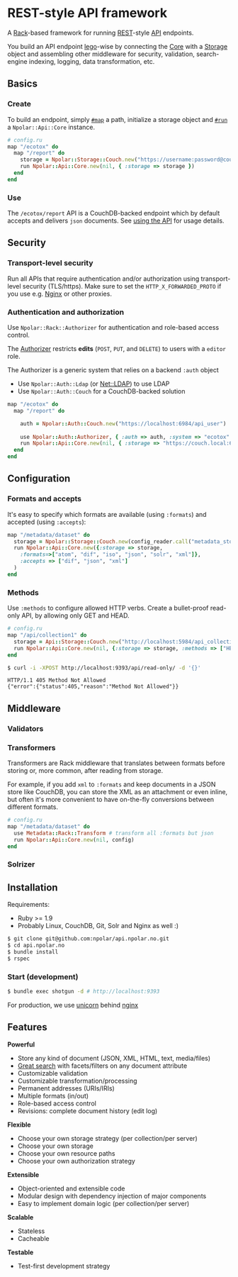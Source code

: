 # REST-style API framework

A [Rack](https://github.com/rack/rack)-based framework for running [REST](http://en.wikipedia.org/wiki/Representational_state_transfer)-style [API](http://en.wikipedia.org/wiki/Application_programming_interface) endpoints.

You build an API endpoint [lego](http://lego.dk)-wise by connecting the [Core](https://github.com/npolar/api.npolar.no/wiki/Core) with a [Storage](https://github.com/npolar/api.npolar.no/wiki/Storage) object and assembling
other middleware for security, validation, search-engine indexing, logging, data transformation, etc.

## Basics
### Create
To build an endpoint, simply [`#map`](https://github.com/rack/rack/blob/master/lib/rack/builder.rb) a path,
initialize a storage object and [`#run`](http://m.onkey.org/ruby-on-rack-2-the-builder) a `Npolar::Api::Core` instance.

``` ruby
# config.ru
map "/ecotox" do
  map "/report" do
    storage = Npolar::Storage::Couch.new("https://username:password@couch.local:6984/ecotox_report")
    run Npolar::Api::Core.new(nil, { :storage => storage }) 
  end
end
```
### Use
The `/ecotox/report` API is a CouchDB-backed endpoint which by default accepts and delivers `json` documents.
See [using the API](https://github.com/npolar/api.npolar.no/wiki/Using-the-API) for usage details.

## Security

### Transport-level security
Run all APIs that require authentication and/or authorization using transport-level security (TLS/https). 
Make sure to set the `HTTP_X_FORWARDED_PROTO` if you use e.g. [Nginx](http://wiki.nginx.org/HttpSslModule) or other proxies.

### Authentication and authorization
Use `Npolar::Rack::Authorizer` for authentication and role-based access control. 

The [Authorizer](https://github.com/npolar/api.npolar.no/wiki/Authorizer) restricts **edits** (`POST`, `PUT`, and `DELETE`) to users with a `editor` role.

The Authorizer is a generic system that relies on a backend `:auth` object
* Use `Npolar::Auth::Ldap` (or [Net::LDAP](http://net-ldap.rubyforge.org/Net/LDAP.html)) to use LDAP
* Use `Npolar::Auth::Couch` for a CouchDB-backed solution

``` ruby
map "/ecotox" do
  map "/report" do

    auth = Npolar::Auth::Couch.new("https://localhost:6984/api_user")
    
    use Npolar::Auth::Authorizer, { :auth => auth, :system => "ecotox" }
    run Npolar::Api::Core.new(nil, { :storage => "https://couch.local:6984/ecotox_report" }) 
  end
end

```
## Configuration

### Formats and accepts
It's easy to specify which formats are available (using `:formats`) and accepted (using `:accepts`):
``` ruby
map "/metadata/dataset" do
  storage = Npolar::Storage::Couch.new(config_reader.call("metadata_storage.json"))
  run Npolar::Api::Core.new({:storage => storage,
    :formats=>["atom", "dif", "iso", "json", "solr", "xml"]},
    :accepts => ["dif", "json", "xml"]
  )
end

```

### Methods

Use `:methods` to configure allowed HTTP verbs. Create a bullet-proof read-only API, by allowing only GET and HEAD. 
``` ruby
# config.ru
map "/api/collection1" do
  storage = Api::Storage::Couch.new("http://localhost:5984/api_collection1")
  run Npolar::Api::Core.new(nil, {:storage => storage, :methods => ["HEAD", "GET"]) 
end
```

``` sh
$ curl -i -XPOST http://localhost:9393/api/read-only/ -d '{}'
```

``` http
HTTP/1.1 405 Method Not Allowed
{"error":{"status":405,"reason":"Method Not Allowed"}}
```

## Middleware

### Validators

### Transformers
Transformers are Rack middleware that translates between formats before storing 
or, more common, after reading from storage.

For example, if you add `xml` to `:formats` and keep documents in a JSON store like CouchDB,
you can store the XML as an attachment or even inline, but often it's more convenient
to have on-the-fly conversions between different formats.

``` ruby
# config.ru
map "/metadata/dataset" do
  use Metadata::Rack::Transform # transform all :formats but json
  run Npolar::Api::Core.new(nil, config)
end
```
### Solrizer


## Installation
Requirements:
* Ruby >= 1.9
* Probably Linux, CouchDB, Git, Solr and Nginx as well :)

``` sh
$ git clone git@github.com:npolar/api.npolar.no.git
$ cd api.npolar.no
$ bundle install
$ rspec
```

### Start (development)
``` sh
$ bundle exec shotgun -d # http://localhost:9393
```
For production, we use [unicorn]() behind [nginx]()

## Features

**Powerful**
* Store any kind of document (JSON, XML, HTML, text, media/files)
* [Great search](http://lucene.apache.org/solr/) with facets/filters on any document attribute
* Customizable validation
* Customizable transformation/processing
* Permanent addresses (URIs/IRIs)
* Multiple formats (in/out)
* Role-based access control
* Revisions: complete document history (edit log)

**Flexible**
* Choose your own storage strategy (per collection/per server)
* Choose your own storage 
* Choose your own resource paths
* Choose your own authorization strategy

**Extensible**
* Object-oriented and extensible code
* Modular design with dependency injection of major components
* Easy to implement domain logic (per collection/per server)

**Scalable**
* Stateless
* Cacheable

**Testable**
* Test-first development strategy